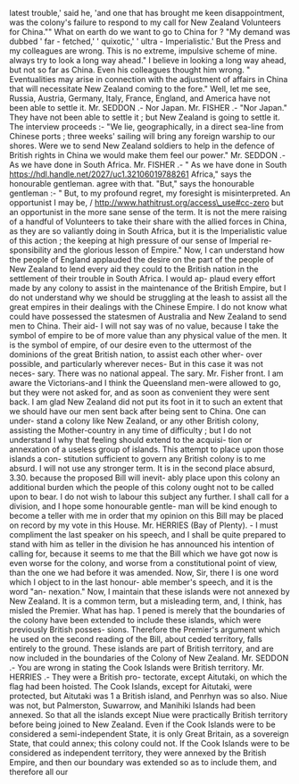 latest trouble,' said he, 'and one that has brought me keen disappointment, was the colony's failure to respond to my call for New Zealand Volunteers for China."" What on earth do we want to go to China for ? "My demand was dubbed ' far - fetched,' ' quixotic,' ' ultra - Imperialistic.' But the Press and my colleagues are wrong. This is no extreme, impulsive scheme of mine. always try to look a long way ahead." I believe in looking a long way ahead, but not so far as China. Even his colleagues thought him wrong. " Eventualities may arise in connection with the adjustment of affairs in China that will necessitate New Zealand coming to the fore." Well, let me see, Russia, Austria, Germany, Italy, France, England, and America have not been able to settle it. Mr. SEDDON .- Nor Japan. Mr. FISHER .- "Nor Japan." They have not been able to settle it ; but New Zealand is going to settle it. The interview proceeds :- "We lie, geographically, in a direct sea-line from Chinese ports ; three weeks' sailing will bring any foreign warship to our shores. Were we to send New Zealand soldiers to help in the defence of British rights in China we would make them feel our power." Mr. SEDDON .- As we have done in South Africa. Mr. FISHER .- " As we have done in South https://hdl.handle.net/2027/uc1.32106019788261 Africa," says the honourable gentleman. agree with that. "But," says the honourable gentleman :- " But, to my profound regret, my foresight is misinterpreted. An opportunist I may be, / http://www.hathitrust.org/access\_use#cc-zero but an opportunist in the more sane sense of the term. It is not the mere raising of a handful of Volunteers to take their share with the allied forces in China, as they are so valiantly doing in South Africa, but it is the Imperialistic value of this action ; the keeping at high pressure of our sense of Imperial re- sponsibility and the glorious lesson of Empire." Now, I can understand how the people of England applauded the desire on the part of the people of New Zealand to lend every aid they could to the British nation in the settlement of their trouble in South Africa. I would ap- plaud every effort made by any colony to assist in the maintenance of the British Empire, but I do not understand why we should be struggling at the leash to assist all the great empires in their dealings with the Chinese Empire. I do not know what could have possessed the statesmen of Australia and New Zealand to send men to China. Their aid- I will not say was of no value, because I take the symbol of empire to be of more value than any physical value of the men. It is the symbol of empire, of our desire even to the uttermost of the dominions of the great British nation, to assist each other wher- over possible, and particularly wherever neces- But in this case it was not neces- sary. There was no national appeal. The sary. Mr. Fisher front. I am aware the Victorians-and I think the Queensland men-were allowed to go, but they were not asked for, and as soon as convenient they were sent back. I am glad New Zealand did not put its foot in it to such an extent that we should have our men sent back after being sent to China. One can under- stand a colony like New Zealand, or any other British colony, assisting the Mother-country in any time of difficulty ; but I do not understand I why that feeling should extend to the acquisi- tion or annexation of a useless group of islands. This attempt to place upon those islands a con- stitution sufficient to govern any British colony is to me absurd. I will not use any stronger term. It is in the second place absurd, 3.30. because the proposed Bill will inevit- ably place upon this colony an additional burden which the people of this colony ought not to be called upon to bear. I do not wish to labour this subject any further. I shall call for a division, and I hope some honourable gentle- man will be kind enough to become a teller with me in order that my opinion on this Bill may be placed on record by my vote in this House. Mr. HERRIES (Bay of Plenty). - I must compliment the last speaker on his speech, and I shall be quite prepared to stand with him as teller in the division he has announced his intention of calling for, because it seems to me that the Bill which we have got now is even worse for the colony, and worse from a constitutional point of view, than the one we had before it was amended. Now, Sir, there I is one word which I object to in the last honour- able member's speech, and it is the word "an- nexation." Now, I maintain that these islands were not annexed by New Zealand. It is a common term, but a misleading term, and, I think, has misled the Premier. What has hap. 1 pened is merely that the boundaries of the colony have been extended to include these islands, which were previously British posses- sions. Therefore the Premier's argument which he used on the second reading of the Bill, about ceded territory, falls entirely to the ground. These islands are part of British territory, and are now included in the boundaries of the Colony of New Zealand. Mr. SEDDON .- You are wrong in stating the Cook Islands were British territory. Mr. HERRIES .- They were a British pro- tectorate, except Aitutaki, on which the flag had been hoisted. The Cook Islands, except for Aitutaki, were protected, but Aitutaki was 1 a British island, and Penrhyn was so also. Niue was not, but Palmerston, Suwarrow, and Manihiki Islands had been annexed. So that all the islands except Niue were practically British territory before being joined to New Zealand. Even if the Cook Islands were to be considered a semi-independent State, it is only Great Britain, as a sovereign State, that could annex; this colony could not. If the Cook Islands were to be considered as independent territory, they were annexed by the British Empire, and then our boundary was extended so as to include them, and therefore all our 
